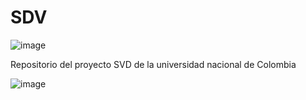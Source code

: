 # SDV
![image](https://github.com/JOUNAL/SDV/assets/136606554/3cbd8b4d-6344-4c3e-8980-dc601b9bd47e)

Repositorio del proyecto SVD de la universidad nacional de Colombia

![image](https://github.com/JOUNAL/SDV/assets/136606554/3cbd8b4d-6344-4c3e-8980-dc601b9bd47e)

